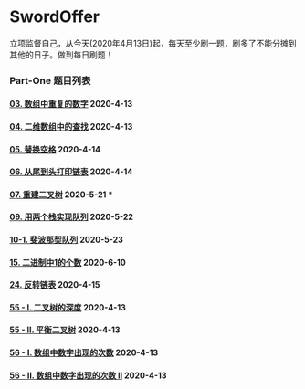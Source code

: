 # SwordOffer

立项监督自己，从今天(2020年4月13日)起，每天至少刷一题，刷多了不能分摊到其他的日子。做到每日刷题！

### Part-One 题目列表

####  [03. 数组中重复的数字](https://leetcode-cn.com/problems/shu-zu-zhong-zhong-fu-de-shu-zi-lcof/) 2020-4-13

#### [04. 二维数组中的查找](https://leetcode-cn.com/problems/er-wei-shu-zu-zhong-de-cha-zhao-lcof/) 2020-4-13

#### [05. 替换空格](https://leetcode-cn.com/problems/ti-huan-kong-ge-lcof/) 2020-4-14

#### [06. 从尾到头打印链表](https://leetcode-cn.com/problems/cong-wei-dao-tou-da-yin-lian-biao-lcof/) 2020-4-14

#### [07. 重建二叉树](https://leetcode-cn.com/problems/zhong-jian-er-cha-shu-lcof/) 2020-5-21  *

#### [09. 用两个栈实现队列](https://leetcode-cn.com/problems/yong-liang-ge-zhan-shi-xian-dui-lie-lcof/) 2020-5-22

#### [10-1. 斐波那契队列](https://leetcode-cn.com/problems/fei-bo-na-qi-shu-lie-lcof/) 2020-5-23

#### [15. 二进制中1的个数](https://leetcode-cn.com/problems/er-jin-zhi-zhong-1de-ge-shu-lcof/) 2020-6-10

#### [24. 反转链表](https://leetcode-cn.com/problems/fan-zhuan-lian-biao-lcof/) 2020-4-15

#### [55 - I. 二叉树的深度](https://leetcode-cn.com/problems/er-cha-shu-de-shen-du-lcof/) 2020-4-13

#### [55 - II. 平衡二叉树](https://leetcode-cn.com/problems/ping-heng-er-cha-shu-lcof/) 2020-4-13

#### [56 - I. 数组中数字出现的次数](https://leetcode-cn.com/problems/shu-zu-zhong-shu-zi-chu-xian-de-ci-shu-lcof/) 2020-4-13

#### [56 - II. 数组中数字出现的次数 II](https://leetcode-cn.com/problems/shu-zu-zhong-shu-zi-chu-xian-de-ci-shu-ii-lcof/) 2020-4-13

